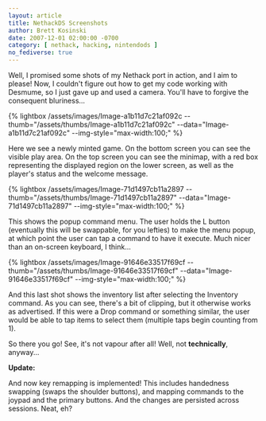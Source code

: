 ```yaml
---
layout: article
title: NethackDS Screenshots
author: Brett Kosinski
date: 2007-12-01 02:00:00 -0700
category: [ nethack, hacking, nintendods ]
no_fediverse: true
---
```


Well, I promised some shots of my Nethack port in action, and I aim to please!  Now, I couldn't figure out how to get my code working with Desmume, so I just gave up and used a camera.  You'll have to forgive the consequent bluriness...

{% lightbox /assets/images/Image-a1b11d7c21af092c --thumb="/assets/thumbs/Image-a1b11d7c21af092c" --data="Image-a1b11d7c21af092c" --img-style="max-width:100;" %}

Here we see a newly minted game.  On the bottom screen you can see the visible play area.  On the top screen you can see the minimap, with a red box representing the displayed region on the lower screen, as well as the player's status and the welcome message.

{% lightbox /assets/images/Image-71d1497cb11a2897 --thumb="/assets/thumbs/Image-71d1497cb11a2897" --data="Image-71d1497cb11a2897" --img-style="max-width:100;" %}

This shows the popup command menu.  The user holds the L button (eventually this will be swappable, for you lefties) to make the menu popup, at which point the user can tap a command to have it execute.  Much nicer than an on-screen keyboard, I think...

{% lightbox /assets/images/Image-91646e33517f69cf --thumb="/assets/thumbs/Image-91646e33517f69cf" --data="Image-91646e33517f69cf" --img-style="max-width:100;" %}

And this last shot shows the inventory list after selecting the Inventory command.  As you can see, there's a bit of clipping, but it otherwise works as advertised.  If this were a Drop command or something similar, the user would be able to tap items to select them (multiple taps begin counting from 1).

So there you go!  See, it's not vapour after all!  Well, not **technically**, anyway...

**Update:**

And now key remapping is implemented!  This includes handedness swapping (swaps the shoulder buttons), and mapping commands to the joypad and the primary buttons.  And the changes are persisted across sessions.  Neat, eh?

